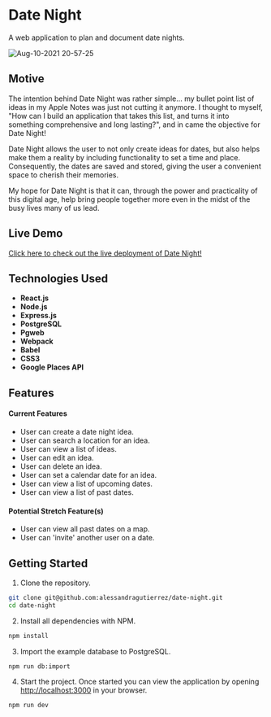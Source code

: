 # Date Night

A web application to plan and document date nights.

![Aug-10-2021 20-57-25](https://user-images.githubusercontent.com/82188718/128967383-c6404ac2-c918-4561-9b09-d1469b5e6401.gif)


## Motive

The intention behind Date Night was rather simple... my bullet point list of ideas in my Apple Notes was just not cutting it anymore. I thought to myself, "How can I build an application that takes this list, and turns it into something comprehensive and long lasting?", and in came the objective for Date Night! 

Date Night allows the user to not only create ideas for dates, but also helps make them a reality by including functionality to set a time and place. Consequently, the dates are saved and stored, giving the user a convenient space to cherish their memories. 

My hope for Date Night is that it can, through the power and practicality of this digital age, help bring people together more even in the midst of the busy lives many of us lead. 


## Live Demo

[Click here to check out the live deployment of Date Night!](https://date-night-ag.herokuapp.com/#)

## Technologies Used

- __React.js__
- __Node.js__
- __Express.js__
- __PostgreSQL__
- __Pgweb__
- __Webpack__
- __Babel__
- __CSS3__
- __Google Places API__

## Features

#### Current Features

  - User can create a date night idea.
  - User can search a location for an idea.
  - User can view a list of ideas.
  - User can edit an idea.
  - User can delete an idea.
  - User can set a calendar date for an idea.
  - User can view a list of upcoming dates.
  - User can view a list of past dates.

#### Potential Stretch Feature(s)

  - User can view all past dates on a map.
  - User can 'invite' another user on a date.

## Getting Started

1. Clone the repository.
```bash
git clone git@github.com:alessandragutierrez/date-night.git
cd date-night
```
2. Install all dependencies with NPM.
```bash
npm install
```
3. Import the example database to PostgreSQL.
```bash
npm run db:import
```
4. Start the project. Once started you can view the application by opening [http://localhost:3000](http://0.0.0.0:3000/#) in your browser.
```bash
npm run dev
```

